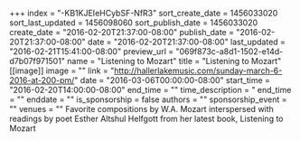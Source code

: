 +++
index = "-KB1KJEIeHCybSF-NfR3"
sort_create_date = 1456033020
sort_last_updated = 1456098060
sort_publish_date = 1456033020
create_date = "2016-02-20T21:37:00-08:00"
publish_date = "2016-02-20T21:37:00-08:00"
date = "2016-02-20T21:37:00-08:00"
last_updated = "2016-02-21T15:41:00-08:00"
preview_url = "069f873c-a8d1-1502-e14d-d7b07f971501"
name = "Listening to Mozart"
title = "Listening to Mozart"
[[image]]
image = ""
link = "http://hallerlakemusic.com/sunday-march-6-2016-at-200-pm/"
date = "2016-03-06T00:00:00-08:00"
start_time = "2016-02-20T14:00:00-08:00"
end_time = ""
time_description = "
end_time = ""
enddate = ""
is_sponsorship = false
authors = ""
sponsorship_event = ""
venues = ""
Favorite compositions by W.A. Mozart interspersed with readings by poet Esther Altshul Helfgott from her latest book, Listening to Mozart